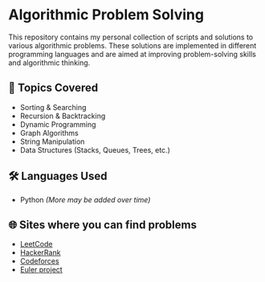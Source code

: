 # Algorithmic Problem Solving

This repository contains my personal collection of scripts and solutions to various algorithmic problems. These solutions are implemented in different programming languages and are aimed at improving problem-solving skills and algorithmic thinking.

## 🚀 Topics Covered

- Sorting & Searching
- Recursion & Backtracking
- Dynamic Programming
- Graph Algorithms
- String Manipulation
- Data Structures (Stacks, Queues, Trees, etc.)

## 🛠 Languages Used

- Python
*(More may be added over time)*

## 🌐 Sites where you can find problems

- [LeetCode](https://leetcode.com/)
- [HackerRank](https://www.hackerrank.com/)
- [Codeforces](https://codeforces.com/)
- [Euler project](https://projecteuler.net/)

